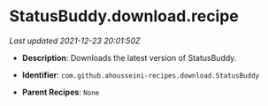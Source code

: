 # StatusBuddy.download.recipe

_Last updated 2021-12-23 20:01:50Z_

- **Description**: Downloads the latest version of StatusBuddy.

- **Identifier**: `com.github.ahousseini-recipes.download.StatusBuddy`

- **Parent Recipes**: `None`
